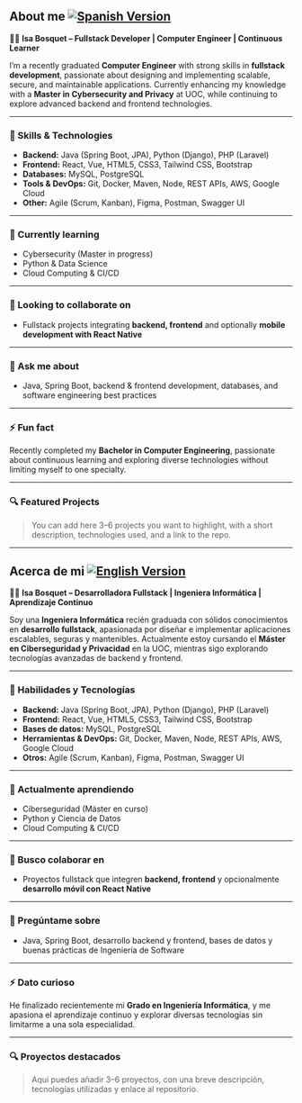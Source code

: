 ## About me [![Spanish Version](https://img.shields.io/badge/Versión-Español-blue)](#-Acerca-de-mi)

👩‍💻 **Isa Bosquet – Fullstack Developer | Computer Engineer | Continuous Learner**

I’m a recently graduated **Computer Engineer** with strong skills in **fullstack development**, passionate about designing and implementing scalable, secure, and maintainable applications. Currently enhancing my knowledge with a **Master in Cybersecurity and Privacy** at UOC, while continuing to explore advanced backend and frontend technologies.  

---

### 🔧 Skills & Technologies
- **Backend:** Java (Spring Boot, JPA), Python (Django), PHP (Laravel)  
- **Frontend:** React, Vue, HTML5, CSS3, Tailwind CSS, Bootstrap  
- **Databases:** MySQL, PostgreSQL  
- **Tools & DevOps:** Git, Docker, Maven, Node, REST APIs, AWS, Google Cloud  
- **Other:** Agile (Scrum, Kanban), Figma, Postman, Swagger UI  

---

### 🌱 Currently learning
- Cybersecurity (Master in progress)  
- Python & Data Science  
- Cloud Computing & CI/CD  

---

### 👯 Looking to collaborate on
- Fullstack projects integrating **backend, frontend** and optionally **mobile development with React Native**  

---

### 💬 Ask me about
- Java, Spring Boot, backend & frontend development, databases, and software engineering best practices  

---

### ⚡ Fun fact
Recently completed my **Bachelor in Computer Engineering**, passionate about continuous learning and exploring diverse technologies without limiting myself to one specialty.  

---

### 🔍 Featured Projects
> You can add here 3–6 projects you want to highlight, with a short description, technologies used, and a link to the repo.

---

## Acerca de mi [![English Version](https://img.shields.io/badge/Version-English-blue)](#-About-me)

👩‍💻 **Isa Bosquet – Desarrolladora Fullstack | Ingeniera Informática | Aprendizaje Continuo**

Soy una **Ingeniera Informática** recién graduada con sólidos conocimientos en **desarrollo fullstack**, apasionada por diseñar e implementar aplicaciones escalables, seguras y mantenibles. Actualmente estoy cursando el **Máster en Ciberseguridad y Privacidad** en la UOC, mientras sigo explorando tecnologías avanzadas de backend y frontend.  

---

### 🔧 Habilidades y Tecnologías
- **Backend:** Java (Spring Boot, JPA), Python (Django), PHP (Laravel)  
- **Frontend:** React, Vue, HTML5, CSS3, Tailwind CSS, Bootstrap  
- **Bases de datos:** MySQL, PostgreSQL  
- **Herramientas & DevOps:** Git, Docker, Maven, Node, REST APIs, AWS, Google Cloud  
- **Otros:** Agile (Scrum, Kanban), Figma, Postman, Swagger UI  

---

### 🌱 Actualmente aprendiendo
- Ciberseguridad (Máster en curso)  
- Python y Ciencia de Datos  
- Cloud Computing & CI/CD  

---

### 👯 Busco colaborar en
- Proyectos fullstack que integren **backend, frontend** y opcionalmente **desarrollo móvil con React Native**  

---

### 💬 Pregúntame sobre
- Java, Spring Boot, desarrollo backend y frontend, bases de datos y buenas prácticas de Ingeniería de Software  

---

### ⚡ Dato curioso
He finalizado recientemente mi **Grado en Ingeniería Informática**, y me apasiona el aprendizaje continuo y explorar diversas tecnologías sin limitarme a una sola especialidad.  

---

### 🔍 Proyectos destacados
> Aquí puedes añadir 3–6 proyectos, con una breve descripción, tecnologías utilizadas y enlace al repositorio.



